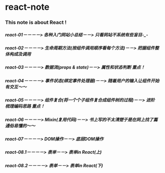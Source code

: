 # react-note
### This note is about React !
##### react-01－－－－> 各种入门网站小总结－－> 只看网站不系统有些盲目-_-
##### react-02－－－－> 生命周期方法(按组件调用顺序看每个方法)－－> 把握组件整体构成及调用
##### react-03－－－－> 数据流(props & state)－－> 属性和状态判断 重点！
##### react-04－－－－> 事件状态(绑定事件处理器)－－> 随着用户的输入让组件开始有交互～～
##### react-05－－－－> 组件复合(将一个个子组件复合成组件树的过程)－－> 进阶  梳理编码思路 重点！
##### react-06－－－－> Mixin(复用代码)－－> 书上写的不太清楚于是在网上找了篇通俗易懂的～～
##### react-07－－－－> DOM操作－－> 底层DOM操作
##### react-08.1－－－－> 表单－－> 表单in React(上)
##### react-08.2－－－－> 表单－－> 表单in React(下)
